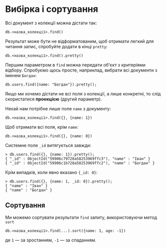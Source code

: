 # Вибірка і сортування

Всі документ з колекції можна дістати так:

```
db.<назва_колекції>.find()
```

Результат може бути не відформатованим, щоб отримати легкий для читання запис, спробуйте додати в кінці `pretty`:

```
db.<назва_колекції>.find().pretty()
```

Першим параметром в `find` можна передати об'єкт з критеріями відбору. Спробуємо щось просте, наприклад, вибрати всі документи з іменем `Богдан`:

```
db.users.find({name: "Богдан"}).pretty();
```

Якщо ми хочемо дістати не всі поля з колекції, а лише конкретні, то слід скористатися **проекцією** (другий параметр).

Нехай нам потрібне лише поле `name` з документу: 

```
db.<назва_колекції>.find({}, {name: 1})
```

Щоб отримати всі поля, крім `name`:

```
db.<назва_колекції>.find({}, {name: 0})
```

Системне поле `_id` витягується завжди:

```
> db.users.find({}, {name: 1}).pretty();
{ "_id" : ObjectId("59906c79728a58253969ffc3"), "name" : "Іван" }
{ "_id" : ObjectId("59906c1b728a58253969ffc2"), "name" : "Богдан" }
```

Крім випадків, коли явно вказано `{_id: 0}`:


```
> db.users.find({}, {name: 1, _id: 0}).pretty();
{ "name" : "Іван" }
{ "name" : "Богдан" }
```


## Сортування

Ми можемо сортувати результати `find` запиту, використовуючи метод `sort`

```
db.<назва_колекції>.find(...).sort({name: 1, age: -1})
```
де `1` — за зростанням, `-1` — за спаданням.
